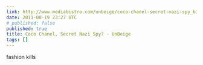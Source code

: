 ```yaml
---
link: http://www.mediabistro.com/unbeige/coco-chanel-secret-nazi-spy_b16109
date: 2011-08-19 23:27 UTC
# published: false
published: true
title: Coco Chanel, Secret Nazi Spy? - UnBeige
tags: []
---
```


fashion kills
